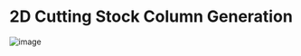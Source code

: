 # 2D Cutting Stock Column Generation
![image](https://github.com/Baturuym/2DCSP_Column_Generation/blob/new_model/01.png)
